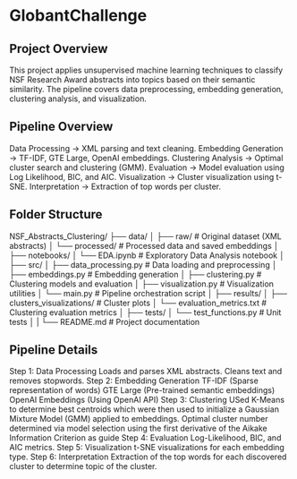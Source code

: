 # GlobantChallenge
## Project Overview
This project applies unsupervised machine learning techniques to classify NSF Research Award abstracts into topics based on their semantic similarity. The pipeline covers data preprocessing, embedding generation, clustering analysis, and visualization.
## Pipeline Overview
Data Processing → XML parsing and text cleaning.
Embedding Generation → TF-IDF, GTE Large, OpenAI embeddings.
Clustering Analysis → Optimal cluster search and clustering (GMM).
Evaluation → Model evaluation using Log Likelihood, BIC, and AIC.
Visualization → Cluster visualization using t-SNE.
Interpretation → Extraction of top words per cluster.

## Folder Structure

NSF_Abstracts_Clustering/
├── data/
│   ├── raw/                # Original dataset (XML abstracts)
│   └── processed/          # Processed data and saved embeddings
│
├── notebooks/
│   └── EDA.ipynb           # Exploratory Data Analysis notebook
│
├── src/
│   ├── data_processing.py  # Data loading and preprocessing
│   ├── embeddings.py       # Embedding generation
│   ├── clustering.py       # Clustering models and evaluation
│   ├── visualization.py    # Visualization utilities
│   └── main.py             # Pipeline orchestration script
│
├── results/
│   ├── clusters_visualizations/  # Cluster plots
│   └── evaluation_metrics.txt    # Clustering evaluation metrics
│
├── tests/
│   └── test_functions.py    # Unit tests
│
|
└── README.md                # Project documentation


## Pipeline Details
Step 1: Data Processing
Loads and parses XML abstracts.
Cleans text and removes stopwords.
Step 2: Embedding Generation
TF-IDF (Sparse representation of words)
GTE Large (Pre-trained semantic embeddings)
OpenAI Embeddings (Using OpenAI API)
Step 3: Clustering
USed K-Means to determine best centroids which were then used to initialize a Gaussian Mixture Model (GMM) applied to embeddings.
Optimal cluster number determined via model selection using the first derivative of the Aikake Information Criterion as guide
Step 4: Evaluation
Log-Likelihood, BIC, and AIC metrics.
Step 5: Visualization
t-SNE visualizations for each embedding type.
Step 6: Interpretation
Extraction of the top words for each discovered cluster to determine topic of the cluster.

